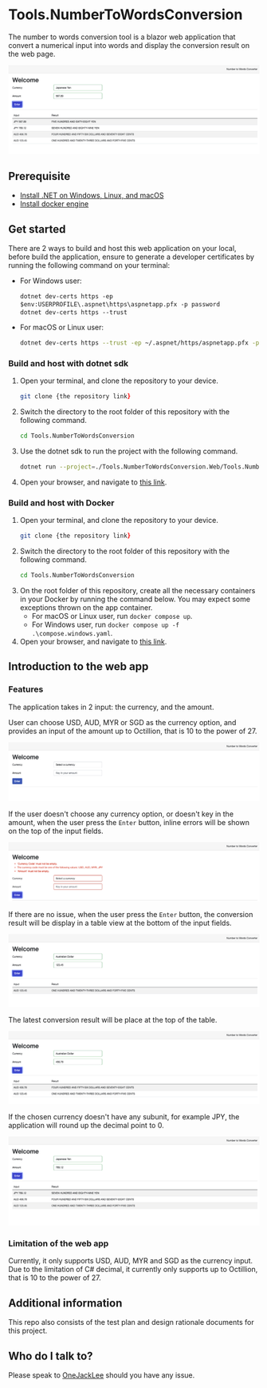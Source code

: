 # Tools.NumberToWordsConversion

The number to words conversion tool is a blazor web application that convert a numerical input
into words and display the conversion result on the web page.

![Preview with results](assets/preview-default-with-results.png)

## Prerequisite

- [Install .NET on Windows, Linux, and macOS](https://learn.microsoft.com/en-us/dotnet/core/install/)
- [Install docker engine](https://docs.docker.com/engine/install/)

## Get started

There are 2 ways to build and host this web application on your local, before build the application, ensure to generate
a developer certificates by running the following command on your terminal:

- For Windows user:

   ```pwsh
   dotnet dev-certs https -ep $env:USERPROFILE\.aspnet\https\aspnetapp.pfx -p password
   dotnet dev-certs https --trust
   ```

- For macOS or Linux user:

    ```zsh
    dotnet dev-certs https --trust -ep ~/.aspnet/https/aspnetapp.pfx -p password
    ```

### Build and host with dotnet sdk

1. Open your terminal, and clone the repository to your device.
    ```zsh
   git clone {the repository link} 
   ```
2. Switch the directory to the root folder of this repository with the following command.
    ```zsh
    cd Tools.NumberToWordsConversion
   ```
3. Use the dotnet sdk to run the project with the following command.
    ```zsh
    dotnet run --project=./Tools.NumberToWordsConversion.Web/Tools.NumberToWordsConversion.Web.csproj
    ```
4. Open your browser, and navigate to [this link](http://localhost:5147).

### Build and host with Docker

1. Open your terminal, and clone the repository to your device.
    ```zsh
   git clone {the repository link} 
   ```
2. Switch the directory to the root folder of this repository with the following command.
    ```zsh
    cd Tools.NumberToWordsConversion
   ```
3. On the root folder of this repository, create all the necessary containers in your Docker by running the command
   below. You may expect some exceptions thrown on the app container.
    - For macOS or Linux user, run `docker compose up`.
    - For Windows user, run `docker compose up -f .\compose.windows.yaml`.
4. Open your browser, and navigate to [this link](http://localhost:5147).

## Introduction to the web app

### Features

The application takes in 2 input: the currency, and the amount. 

User can choose USD, AUD, MYR or SGD as the currency option, and provides an input of the amount 
up to Octillion, that is 10 to the power of 27.

![Preview](assets/preview-default.png)

If the user doesn't choose any currency option, or doesn't key in the amount, when the user press the `Enter` button,
inline errors will be shown on the top of the input fields.

![Preview with Validation Errors](assets/input-validation-error.png)

If there are no issue, when the user press the `Enter` button, the conversion result will be display in a table view 
at the bottom of the input fields.

![Preview with first result](assets/demo-first-result.png)

The latest conversion result will be place at the top of the table.

![Preview with more than one results](assets/demo-with-more-than-one-result.png)

If the chosen currency doesn't have any subunit, for example JPY, the application will round up
the decimal point to 0.

![Preview with currency that without subunit](assets/demo-with-currency-without-subunit.png)

### Limitation of the web app

Currently, it only supports USD, AUD, MYR and SGD as the currency input. Due to the limitation of C# decimal,
it currently only supports up to Octillion, that is 10 to the power of 27.

## Additional information

This repo also consists of the test plan and design rationale documents for this project.

## Who do I talk to?

Please speak to [OneJackLee](mailto:charliewanj@outlook.com) should you have any issue.